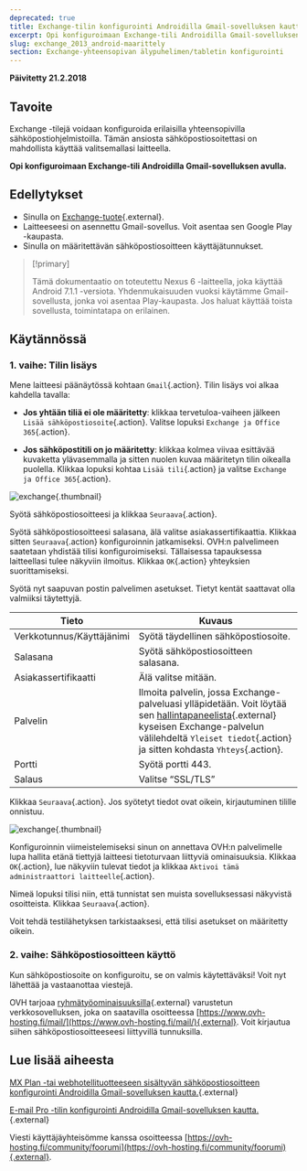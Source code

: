 ```yaml
---
deprecated: true
title: Exchange-tilin konfigurointi Androidilla Gmail-sovelluksen kautta
excerpt: Opi konfiguroimaan Exchange-tili Androidilla Gmail-sovelluksen avulla
slug: exchange_2013_android-maarittely
section: Exchange-yhteensopivan älypuhelimen/tabletin konfigurointi
---
```


**Päivitetty 21.2.2018**

## Tavoite

Exchange -tilejä voidaan konfiguroida erilaisilla yhteensopivilla sähköpostiohjelmistoilla. Tämän ansiosta sähköpostiosoitettasi on mahdollista käyttää valitsemallasi laitteella.

**Opi konfiguroimaan Exchange-tili Androidilla Gmail-sovelluksen avulla.**

## Edellytykset

- Sinulla on [Exchange-tuote](https://www.ovh-hosting.fi/sahkopostit/){.external}.
- Laitteeseesi on asennettu Gmail-sovellus. Voit asentaa sen Google Play -kaupasta.
- Sinulla on määritettävän sähköpostiosoitteen käyttäjätunnukset.

> [!primary]
>
> Tämä dokumentaatio on toteutettu Nexus 6 -laitteella, joka käyttää Android 7.1.1 -versiota. Yhdenmukaisuuden vuoksi käytämme Gmail-sovellusta, jonka voi asentaa Play-kaupasta. Jos haluat käyttää toista sovellusta, toimintatapa on erilainen.
>

## Käytännössä

### 1. vaihe: Tilin lisäys

Mene laitteesi päänäytössä kohtaan `Gmail`{.action}. Tilin lisäys voi alkaa kahdella tavalla:

- **Jos yhtään tiliä ei ole määritetty**: klikkaa tervetuloa-vaiheen jälkeen `Lisää sähköpostiosoite`{.action}. Valitse lopuksi `Exchange ja Office 365`{.action}. 

- **Jos sähköpostitili on jo määritetty**: klikkaa kolmea viivaa esittävää kuvaketta ylävasemmalla ja sitten nuolen kuvaa määritetyn tilin oikealla puolella. Klikkaa lopuksi kohtaa `Lisää tili`{.action} ja valitse `Exchange ja Office 365`{.action}. 

![exchange](images/configuration-exchange-gmail-application-android-step1.png){.thumbnail}

Syötä sähköpostiosoitteesi ja klikkaa `Seuraava`{.action}.

Syötä sähköpostiosoitteesi salasana, älä valitse asiakassertifikaattia. Klikkaa sitten `Seuraava`{.action} konfiguroinnin jatkamiseksi. OVH:n palvelimeen saatetaan yhdistää tilisi konfiguroimiseksi. Tällaisessa tapauksessa laitteellasi tulee näkyviin ilmoitus. Klikkaa `OK`{.action} yhteyksien suorittamiseksi.

Syötä nyt saapuvan postin palvelimen asetukset. Tietyt kentät saattavat olla valmiiksi täytettyjä.

|Tieto|Kuvaus| 
|---|---| 
|Verkkotunnus/Käyttäjänimi|Syötä täydellinen sähköpostiosoite.|  
|Salasana|Syötä sähköpostiosoitteen salasana.|
|Asiakassertifikaatti|Älä valitse mitään.|
|Palvelin|Ilmoita palvelin, jossa Exchange-palveluasi ylläpidetään. Voit löytää sen [hallintapaneelista](https://www.ovh.com/auth/?action=gotomanager&from=https://www.ovh.ie/&ovhSubsidiary=ie){.external} kyseisen Exchange-palvelun välilehdeltä `Yleiset tiedot`{.action} ja sitten kohdasta `Yhteys`{.action}.|
|Portti|Syötä portti 443.|  
|Salaus|Valitse “SSL/TLS”|

Klikkaa `Seuraava`{.action}. Jos syötetyt tiedot ovat oikein, kirjautuminen tilille onnistuu.

![exchange](images/configuration-exchange-gmail-application-android-step2.png){.thumbnail}

Konfiguroinnin viimeistelemiseksi sinun on annettava OVH:n palvelimelle lupa hallita etänä tiettyjä laitteesi tietoturvaan liittyviä ominaisuuksia. Klikkaa `OK`{.action}, lue näkyviin tulevat tiedot ja klikkaa `Aktivoi tämä administraattori laitteelle`{.action}.

Nimeä lopuksi tilisi niin, että tunnistat sen muista sovelluksessasi näkyvistä osoitteista. Klikkaa `Seuraava`{.action}.

Voit tehdä testilähetyksen tarkistaaksesi, että tilisi asetukset on määritetty oikein.

### 2. vaihe: Sähköpostiosoitteen käyttö

Kun sähköpostiosoite on konfiguroitu, se on valmis käytettäväksi! Voit nyt lähettää ja vastaanottaa viestejä.

OVH tarjoaa [ryhmätyöominaisuuksilla](https://www.ovh-hosting.fi/sahkopostit/){.external} varustetun verkkosovelluksen, joka on saatavilla osoitteessa [https://www.ovh-hosting.fi/mail/](https://www.ovh-hosting.fi/mail/){.external}. Voit kirjautua siihen sähköpostiosoitteeseesi liittyvillä tunnuksilla.

## Lue lisää aiheesta

[MX Plan -tai webhotellituotteeseen sisältyvän sähköpostiosoitteen konfigurointi Androidilla Gmail-sovelluksen kautta.](https://docs.ovh.com/fi/emails/konfigurointi-android/){.external}

[E-mail Pro -tilin konfigurointi Androidilla Gmail-sovelluksen kautta.](https://docs.ovh.com/fi/emails-pro/konfigurointi-android/){.external}

Viesti käyttäjäyhteisömme kanssa osoitteessa [https://ovh-hosting.fi/community/foorumi](https://ovh-hosting.fi/community/foorumi){.external}.